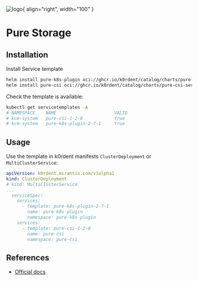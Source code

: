![logo](https://raw.githubusercontent.com/purestorage/helm-charts/master/pure-csi/pure-storage.png){ align="right", width="100" }
# Pure Storage

## Installation
Install Service template
~~~bash
helm install pure-k8s-plugin oci://ghcr.io/k0rdent/catalog/charts/pure-k8s-plugin-service-template
helm install pure-csi oci://ghcr.io/k0rdent/catalog/charts/pure-csi-service-template
~~~

Check the template is available:
~~~bash
kubectl get servicetemplates -A
# NAMESPACE    NAME                      VALID
# kcm-system   pure-csi-1-2-0            true
# kcm-system   pure-k8s-plugin-2-7-1     true
~~~

## Usage
Use the template in k0rdent manifests `ClusterDeployment` or `MultiClusterService`:
~~~yaml
apiVersion: k0rdent.mirantis.com/v1alpha1
kind: ClusterDeployment
# kind: MultiClusterService
...
  serviceSpec:
    services:
      - template: pure-k8s-plugin-2-7-1
        name: pure-k8s-plugin
        namespace: pure-k8s-plugin
    services:
      - template: pure-csi-1-2-0
        name: pure-csi
        namespace: pure-csi
~~~

## References
- [Official docs](https://github.com/purestorage/helm-charts)
